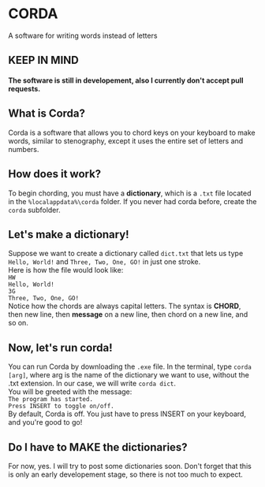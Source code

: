 # CORDA
A software for writing words instead of letters
## KEEP IN MIND
#### The software is still in developement, also I currently don't accept pull requests.
## What is Corda?
Corda is a software that allows you to chord keys on your keyboard to make words, similar to stenography, except it uses the entire set of letters and numbers.
## How does it work?
To begin chording, you must have a **dictionary**, which is a `.txt` file located in the `%localappdata%\corda` folder. If you never had corda before, create the `corda` subfolder.
## Let's make a dictionary!
Suppose we want to create a dictionary called `dict.txt` that lets us type `Hello, World!` and `Three, Two, One, GO!` in just one stroke.<br>
Here is how the file would look like:<br>
`HW`<br>
`Hello, World!`<br>
`3G`<br>
`Three, Two, One, GO!`<br>
Notice how the chords are always capital letters. The syntax is **CHORD**, then new line, then **message** on a new line, then chord on a new line, and so on.
## Now, let's run corda!
You can run Corda by downloading the `.exe` file. In the terminal, type `corda [arg]`, where arg is the name of the dictionary we want to use, without the .txt extension. In our case, we will write `corda dict`.<br>
You will be greeted with the message:<br>
`The program has started.`<br>
`Press INSERT to toggle on/off.`<br>
By default, Corda is off. You just have to press INSERT on your keyboard, and you're good to go!
## Do I have to MAKE the dictionaries?
For now, yes. I will try to post some dictionaries soon. Don't forget that this is only an early developement stage, so there is not too much to expect.
